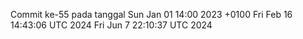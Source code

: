 Commit ke-55 pada tanggal Sun Jan 01 14:00 2023 +0100
Fri Feb 16 14:43:06 UTC 2024
Fri Jun  7 22:10:37 UTC 2024
